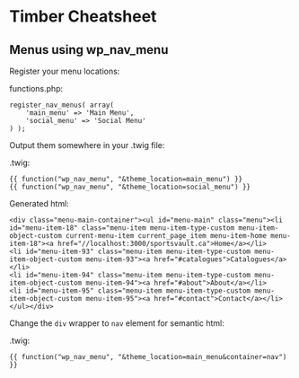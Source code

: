 Timber Cheatsheet
=================

Menus using wp_nav_menu
-----------------------

Register your menu locations:

functions.php:

	register_nav_menus( array(
		'main_menu' => 'Main Menu',
		'social_menu' => 'Social Menu'
	) );

Output them somewhere in your .twig file:

.twig:

	{{ function("wp_nav_menu", "&theme_location=main_menu") }}
	{{ function("wp_nav_menu", "&theme_location=social_menu") }}

Generated html:

	<div class="menu-main-container"><ul id="menu-main" class="menu"><li id="menu-item-18" class="menu-item menu-item-type-custom menu-item-object-custom current-menu-item current_page_item menu-item-home menu-item-18"><a href="//localhost:3000/sportsvault.ca">Home</a></li>
	<li id="menu-item-93" class="menu-item menu-item-type-custom menu-item-object-custom menu-item-93"><a href="#catalogues">Catalogues</a></li>
	<li id="menu-item-94" class="menu-item menu-item-type-custom menu-item-object-custom menu-item-94"><a href="#about">About</a></li>
	<li id="menu-item-95" class="menu-item menu-item-type-custom menu-item-object-custom menu-item-95"><a href="#contact">Contact</a></li>
	</ul></div>

Change the `div` wrapper to `nav` element for semantic html:

.twig:

	{{ function("wp_nav_menu", "&theme_location=main_menu&container=nav") }}
